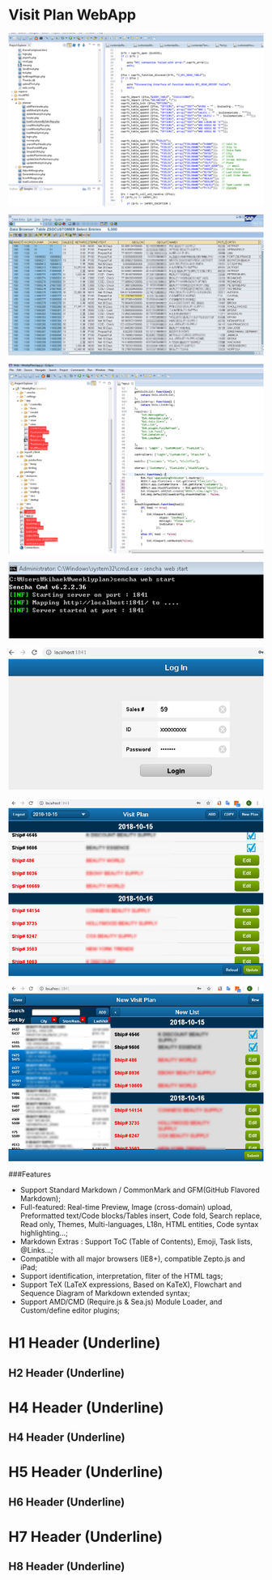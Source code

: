 # Visit Plan WebApp

![GitHub Logo](/img/phpcode.jpg)

![GitHub Logo](/img/SAP.jpg)

![GitHub Logo](/img/DevView.jpg)

![GitHub Logo](/img/StartWeb.jpg)

![GitHub Logo](/img/Login.jpg)

![GitHub Logo](/img/Plan1.jpg)

![GitHub Logo](/img/Plan2.jpg)

###Features

- Support Standard Markdown / CommonMark and GFM(GitHub Flavored Markdown);
- Full-featured: Real-time Preview, Image (cross-domain) upload, Preformatted text/Code blocks/Tables insert, Code fold, Search replace, Read only, Themes, Multi-languages, L18n, HTML entities, Code syntax highlighting...;
- Markdown Extras : Support ToC (Table of Contents), Emoji, Task lists, @Links...;
- Compatible with all major browsers (IE8+), compatible Zepto.js and iPad;
- Support identification, interpretation, fliter of the HTML tags;
- Support TeX (LaTeX expressions, Based on KaTeX), Flowchart and Sequence Diagram of Markdown extended syntax;
- Support AMD/CMD (Require.js & Sea.js) Module Loader, and Custom/define editor plugins;



H1 Header (Underline)
=============

H2 Header (Underline)
-------------

H4 Header (Underline)
=============

H4 Header (Underline)
-------------


H5 Header (Underline)
=============

H6 Header (Underline)
-------------

H7 Header (Underline)
=============

H8 Header (Underline)
-------------
